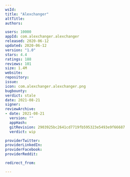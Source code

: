 ```yaml
---
wsId: 
title: "Alexchanger"
altTitle: 
authors:

users: 10000
appId: com.alexchanger.alexchanger
released: 2020-06-12
updated: 2020-06-12
version: "1.0"
stars: 4.4
ratings: 188
reviews: 101
size: 1.4M
website: 
repository: 
issue: 
icon: com.alexchanger.alexchanger.png
bugbounty: 
verdict: stale
date: 2021-08-21
signer: 
reviewArchive:
- date: 2021-08-21
  version: ""
  appHash: 
  gitRevision: 2903925bc2641cd7719fb595323e5493e9f66687
  verdict: wip

providerTwitter: 
providerLinkedIn: 
providerFacebook: 
providerReddit: 

redirect_from:

---
```



